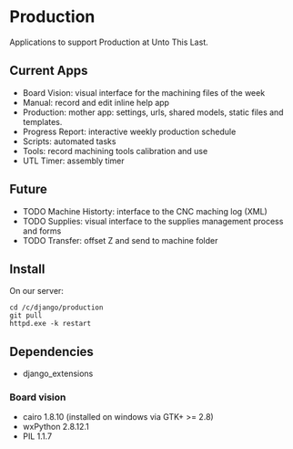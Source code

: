 
Production
==========

Applications to support Production at Unto This Last.  

## Current Apps

* Board Vision: visual interface for the machining files of the week
* Manual: record and edit inline help app
* Production: mother app: settings, urls, shared models, static files and templates. 
* Progress Report: interactive weekly production schedule
* Scripts: automated tasks
* Tools: record machining tools calibration and use
* UTL Timer: assembly timer

## Future

* TODO Machine Historty: interface to the CNC maching log (XML) 
* TODO Supplies: visual interface to the supplies management process and forms 
* TODO Transfer: offset Z and send to machine folder

## Install 

On our server:

`cd /c/django/production`  
`git pull`  
`httpd.exe -k restart`  

## Dependencies

* django_extensions

### Board vision

* cairo 1.8.10 (installed on windows via GTK+ >= 2.8)
* wxPython 2.8.12.1
* PIL 1.1.7
